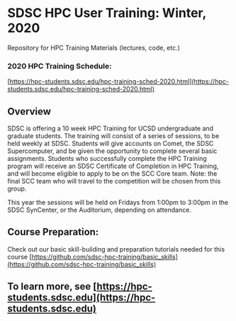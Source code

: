 # SDSC HPC User Training:  Winter, 2020
Repository for HPC Training Materials (lectures, code, etc.)

### 2020 HPC Training Schedule:
[https://hpc-students.sdsc.edu/hpc-training-sched-2020.html](https://hpc-students.sdsc.edu/hpc-training-sched-2020.html)


## Overview
SDSC is offering a 10 week HPC Training for UCSD undergraduate and graduate students. The training will consist of a series of sessions, to be held weekly at SDSC. Students will give accounts on Comet, the SDSC Supercomputer, and be given the opportunity to complete several basic assignments. Students who successfully complete the HPC Training program will receive an SDSC Certificate of Completion in HPC Training, and will become eligible to apply to be on the SCC Core team. Note: the final SCC team who will travel to the competition will be chosen from this group.

This year the sessions will be held on Fridays from 1:00pm to 3:00pm in the SDSC SynCenter, or the Auditorium, depending on attendance.


## Course Preparation:
Check out our basic skill-building and preparation tutorials needed for this course [https://github.com/sdsc-hpc-training/basic_skills](https://github.com/sdsc-hpc-training/basic_skills)



## To learn more, see [https://hpc-students.sdsc.edu](https://hpc-students.sdsc.edu)
